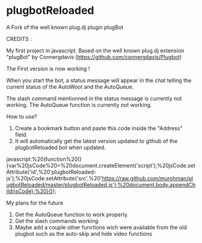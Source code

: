 plugbotReloaded
===============

A Fork of the well known plug.dj plugin plugBot



CREDITS :

My first project in javascript. Based on the well known plug.dj extension "plugBot" by Connergdavis (https://github.com/connergdavis/Plugbot)


The First version is now working !


When you start the bot, a status message will appear in the chat telling the current status of the AutoWoot and the AutoQueue.


The slash command mentionned in the status message is currently not working.
The AutoQueue function is currently not working.



How to use?

1. Create a bookmark button and paste this code inside the "Address" field.
2. It will automatically get the latest version updated to github of the plugbotReloaded bot when updated.


javascript:%20(function%20(){var%20jsCode%20=%20document.createElement('script');%20jsCode.setAttribute('id',%20'plugbotReloaded-js');%20jsCode.setAttribute('src',%20'https://raw.github.com/murohman/plugbotReloaded/master/plugbotReloaded.js');%20document.body.appendChild(jsCode);%20}());



My plans for the future

1. Get the AutoQueue function to work properly.
2. Get the slash commands working.
3. Maybe add a couple other functions wich were available from the old plugbot such as the auto-skip and hide video functions
